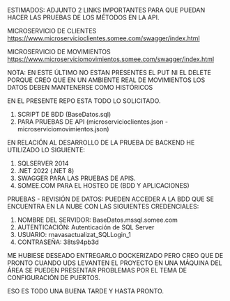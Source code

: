 ESTIMADOS: ADJUNTO 2 LINKS IMPORTANTES PARA QUE PUEDAN HACER LAS PRUEBAS DE LOS MÉTODOS EN LA API.

MICROSERVICIO DE CLIENTES
https://www.microservicioclientes.somee.com/swagger/index.html

MICROSERVICIO DE MOVIMIENTOS
https://www.microserviciomovimientos.somee.com/swagger/index.html

NOTA: EN ESTE ÚLTIMO NO ESTAN PRESENTES EL PUT NI EL DELETE PORQUE CREO QUE 
EN UN AMBIENTE REAL DE MOVIMIENTOS LOS DATOS DEBEN MANTENERSE COMO HISTÓRICOS

EN EL PRESENTE REPO ESTA TODO LO SOLICITADO. 

1. SCRIPT DE BDD (BaseDatos.sql)
2. PARA PRUEBAS DE API (microservicioclientes.json - microserviciomovimientos.json) 

EN RELACIÓN AL DESARROLLO DE LA PRUEBA DE BACKEND HE UTILIZADO LO SIGUIENTE:

1. SQLSERVER 2014
2. .NET 2022 (.NET 8)
3. SWAGGER PARA LAS PRUEBAS DE APIS.
4. SOMEE.COM PARA EL HOSTEO DE (BDD Y APLICACIONES)

PRUEBAS - REVISIÓN DE DATOS:
PUEDEN ACCEDER A LA BDD QUE SE ENCUENTRA EN LA NUBE CON LAS SIGUIENTES CREDENCIALES:

1. NOMBRE DEL SERVIDOR: BaseDatos.mssql.somee.com
2. AUTENTICACIÓN:       Autenticación de SQL Server
3. USUARIO:             rnavasactualizat_SQLLogin_1
4. CONTRASEÑA:          38ts94pb3d

ME HUBIESE DESEADO ENTREGARLO DOCKERIZADO PERO CREO QUE DE PRONTO CUANDO UDS LEVANTEN EL PROYECTO EN UNA MÁQUINA DEL ÁREA 
SE PUEDEN PRESENTAR PROBLEMAS POR EL TEMA DE CONFIGURACIÓN DE PUERTOS.

ESO ES TODO UNA BUENA TARDE Y HASTA PRONTO.

   
